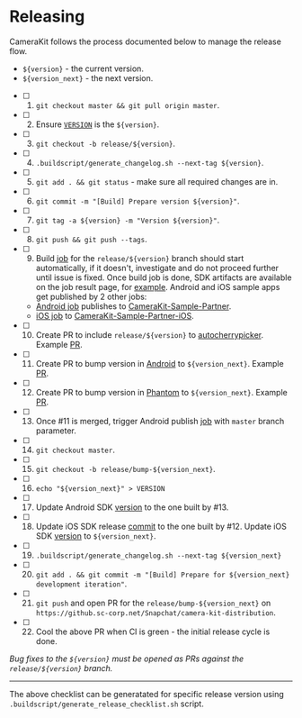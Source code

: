# Releasing

CameraKit follows the process documented below to manage the release flow.

- `${version}` - the current version.
- `${version_next}` - the next version.

- [ ] 1. `git checkout master && git pull origin master`.

- [ ] 2. Ensure [`VERSION`](./VERSION) is the `${version}`.

- [ ] 3. `git checkout -b release/${version}`.

- [ ] 4. `.buildscript/generate_changelog.sh --next-tag ${version}`.

- [ ] 5. `git add . && git status` - make sure all required changes are in.

- [ ] 6. `git commit -m "[Build] Prepare version ${version}"`.

- [ ] 7. `git tag -a ${version} -m "Version ${version}"`.

- [ ] 8. `git push && git push --tags`.

- [ ] 9. Build [job](https://snapengine-builder.sc-corp.net/jenkins/job/camerakit-distribution-build) for the `release/${version}` branch should start automatically, if it doesn't, investigate and do not proceed further until issue is fixed. Once build job is done, SDK artifacts are available on the job result page, for [example](https://snapengine-builder.sc-corp.net/jenkins/job/camerakit-distribution-build/330/gcsObjects/). Android and iOS sample apps get published by 2 other jobs:
   - [Android job](https://snapengine-builder.sc-corp.net/jenkins/job/camerakit-distribution-android-publish) publishes to [CameraKit-Sample-Partner](https://appcenter.ms/orgs/app-2q6u/apps/CameraKit-Sample-Partner).
   - [iOS job](https://snapengine-builder.sc-corp.net/jenkins/job/camerakit-distribution-ios-publish) to [CameraKit-Sample-Partner-iOS](https://appcenter.ms/orgs/app-2q6u/apps/CameraKit-Sample-Partner-iOS).
   
- [ ] 10. Create PR to include `release/${version}` to [autocherrypicker](https://github.sc-corp.net/Snapchat/autocherrypicker). Example [PR](https://github.sc-corp.net/Snapchat/autocherrypicker/pull/261).  

- [ ] 11. Create PR to bump version in [Android](https://github.sc-corp.net/Snapchat/android/blob/master/snapchat/sdks/camerakit/core/ext.gradle#L33) to `${version_next}`. Example [PR](https://github.sc-corp.net/Snapchat/android/pull/149334).

- [ ] 12. Create PR to bump version in [Phantom](https://github.sc-corp.net/Snapchat/phantom/blob/master/SDKs/CameraKit/CameraKit/VERSION#L1) to `${version_next}`. Example [PR](https://github.sc-corp.net/Snapchat/phantom/pull/144996).

- [ ] 13. Once #11 is merged, trigger Android publish [job](https://snapengine-builder.sc-corp.net/jenkins/job/snap-sdk-android-publish/build?delay=0sec) with `master` branch parameter.

- [ ] 14. `git checkout master`.

- [ ] 15. `git checkout -b release/bump-${version_next}`.

- [ ] 16. `echo "${version_next}" > VERSION`

- [ ] 17. Update Android SDK [version](samples/android/camerakit-sample/build.gradle) to the one built by #13.

- [ ] 18. Update iOS SDK release [commit](.buildscript/ios/build.sh) to the one built by #12. Update iOS SDK [version](samples/ios/CameraKitSample/Podfile) to `${version_next}`.

- [ ] 19. `.buildscript/generate_changelog.sh --next-tag ${version_next}`

- [ ] 20. `git add . && git commit -m "[Build] Prepare for ${version_next} development iteration"`.

- [ ] 21. `git push` and open PR for the `release/bump-${version_next}` on `https://github.sc-corp.net/Snapchat/camera-kit-distribution`.

- [ ] 22. Cool the above PR when CI is green - the initial release cycle is done. 


*Bug fixes to the `${version}` must be opened as PRs against the `release/${version}` branch.*

___
The above checklist can be generatated for specific release version using `.buildscript/generate_release_checklist.sh` script.